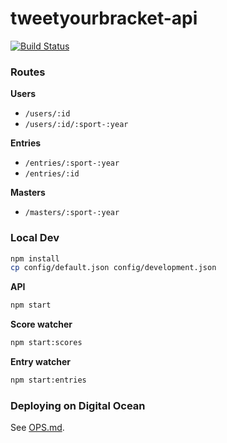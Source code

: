 tweetyourbracket-api
=================

[![Build Status](https://travis-ci.org/tweetyourbracket/api.png?branch=master)](https://travis-ci.org/tweetyourbracket/api)

### Routes

**Users**
- `/users/:id`
- `/users/:id/:sport-:year`

**Entries**
- `/entries/:sport-:year`
- `/entries/:id`

**Masters**
- `/masters/:sport-:year`


### Local Dev

```sh
npm install
cp config/default.json config/development.json
```

**API**
```sh
npm start
```

**Score watcher**
```sh
npm start:scores
```

**Entry watcher**
```sh
npm start:entries
```

### Deploying on Digital Ocean

See [OPS.md](./OPS.md).
